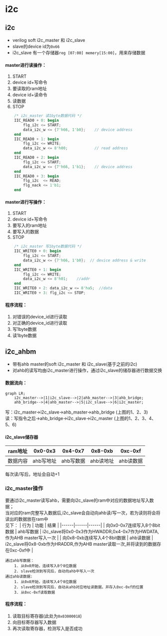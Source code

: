 # i2c
## i2c
* verilog soft i2c_master 和 i2c_slave  
* slave的device id为`0x66`  
* i2c_slave 有一个存储器`reg [07:00] memery[15:00]`，用来存储数据
#### master进行读操作：  
  1. START
  2. device id+写命令  
  3. 要读取的ram地址
  4. device id+读命令
  5. 读数据
  6. STOP
```verilog
    /* i2c_master 读1byte数据代码 */
    IIC_READ0 + 0: begin
        flg_i2c <= START;
        data_i2c_w <= {7'h66, 1'b0};    // device address
    end
    IIC_READ0 + 1: begin
        flg_i2c <= WRITE;
        data_i2c_w <= 8'h00;            // read address
    end
    IIC_READ0 + 2: begin
        flg_i2c <= START;
        data_i2c_w <= {7'h66, 1'b1};    // device address
    end
    IIC_READ0 + 3: begin
        flg_i2c  <= READ;
        flg_nack <= 1'b1;
    end
```
#### master进行写操作：  
  1. START
  2. device id+写命令
  3. 要写入的ram地址
  4. 要写入的数据
  5. STOP
```verilog
    /* i2c_master 写1byte数据代码 */
    IIC_WRITE0 + 0: begin
        flg_i2c <= START;
        data_i2c_w <= {7'h66, 1'b0};  // device address & write
    end
    IIC_WRITE0 + 1: begin
        flg_i2c <= WRITE;
        data_i2c_w <= 8'h01;    //addr
    end
    IIC_WRITE0 + 2: data_i2c_w <= 8'ha5;  //data
    IIC_WRITE0 + 3: flg_i2c <= STOP;
```

#### 程序流程：
1. 对错误的device_id进行读取
2. 对正确的device_id进行读取
3. 写1byte数据
4. 读1byte数据
## i2c_ahbm  
* 带有ahb master的soft i2c_master 和 i2c_slave(基于之前的i2c)
* 对ahb的读写均由i2c_master进行操作，通过i2c_slave的储存器进行数据交换

#### 数据流向：  
```mermaid
graph LR;
    i2c_master-->|1|i2c_slave-->|2|ahb_master-->|3|ahb_bridge;
    ahb_bridge-->|4|ahb_master-->|5|i2c_slave-->|6|i2c_master;
```
写：i2c_master->i2c_slave->ahb_master->ahb_bridge (上图的1、2、3)  
读：写指令之后->ahb_bridge->i2c_slave->i2c_master  (上图的1、2、3、4、5、6)

#### i2c_slave储存器  
| ram地址  | 0x0-0x3 | 0x4-0x7 | 0x8-0xb | 0xc-0xf |
|------|------|------|------|------|
| 数据内容 | ahb写地址 | ahb写数据 | ahb读地址 | ahb读数据 |  
  
每次读/写后，地址会自动+1
### i2c_master操作  
要通过i2c_master读写ahb，需要向i2c_slave的ram中对应的数据地址写入数据；  
当对应的ram完整写入数据后,i2c_slave会自动向ahb读/写一次，若为读则将会将读出的数据放在ram中  
见下：
| 行为  | 功能 | 结果 |
|------|------|------|
| 向0x0-0x7连续写入8个8bit数据 | ahb写数据 | i2c_slave将0x0-0x3作为HWADDR,0x4-0x7作为HWDATA,作为AHB master写入一次 | 
| 向0x8-0xb连续写入4个8bit数据 | ahb读数据 | i2c_slave将0x8-0xb作为HRADDR,作为AHB master读取一次,并将读到的数据存在0xc-0xf中 | 
```
通过ahb写数据：
    1. 从0x0开始，连续写入8个8位数据
    2. slave检测到写完后，自动向ahb中写入一次  
通过ahb读数据:
    1. 从0x8开始，连续写入4个8位数据
    2. slave检测到写完后，自动从ahb对应地址读数据，并存入0xc-0xf的位置
    3. 从0xc-0xf读取数据
 ```
#### 程序流程：
1. 读取目标寄存器(此处为`0x03000018`)
2. 向目标寄存器写入数据
3. 再次读取寄存器，检测写入是否成功